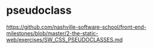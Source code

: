 # pseudoclass
https://github.com/nashville-software-school/front-end-milestones/blob/master/2-the-static-web/exercises/SW_CSS_PSEUDOCLASSES.md